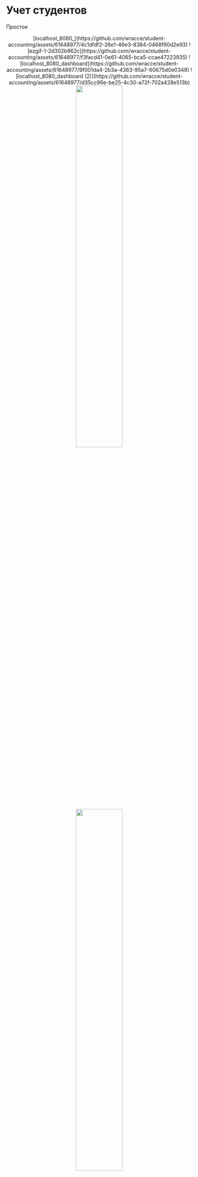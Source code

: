 # Учет студентов

 Простое

<p align="center">
  [localhost_8080_](https://github.com/wracce/student-accounting/assets/61648977/4c1dfdf2-26e1-46e3-8384-0468f90d2e93)
![ezgif-1-2d302b962c](https://github.com/wracce/student-accounting/assets/61648977/f3facd41-0e61-4065-bca5-ccae47223935)
![localhost_8080_dashboard](https://github.com/wracce/student-accounting/assets/61648977/9f001da4-2b3a-4363-95a7-60675d0e0349)
![localhost_8080_dashboard (2)](https://github.com/wracce/student-accounting/assets/61648977/d35cc96e-be25-4c30-a72f-702a428e513b)
    <img width="50%" src="assets/61648977/4c1dfdf2-26e1-46e3-8384-0468f90d2e93" />
    <img width="50%" src="public/assets/61648977/f3facd41-0e61-4065-bca5-ccae47223935" />
    <img width="50%" src="public/assets/61648977/9f001da4-2b3a-4363-95a7-60675d0e0349" />
    <img width="50%" src="public/assets/61648977/d35cc96e-be25-4c30-a72f-702a428e513b" />
</p>

 ## Попробовать
[WEB](https://wracce.github.io/pytnawko)

## Возможности

⚡ Выбор размера поля 

⚡ Множественное перемещение

## Стек технологий

 * Vite, Yarn
 * TypeScript, Less
 * React, Airbnb style
 * Fortawesome
 * React-router-dom, use-sound, react-transition-group
 * Eslint, Prettier
 * FSD, BEM, SOLID

## Сборка / Запуск


1. Установка зависимостей

```bash
npm install
```

2. Запуск проекта

```bash
npm run dev
# или используйте yarn
yarn dev
```

3. Сборка проекта

```bash
npm run build
# или используйте yarn
yarn build
```


## Лицензия
MIT license!
![localhost_8080_dashboard (1)](https://github.com/wracce/student-accounting/assets/61648977/442abed6-225f-485b-9b81-af8eeaed4ead)
